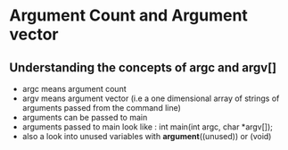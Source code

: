 # Argument Count and Argument vector

## Understanding the concepts of argc and argv[]

- argc means argument count
- argv means argument vector (i.e a one dimensional array of strings of arguments 
  passed from the command line)
- arguments can be passed to main
- arguments passed to main look like : int main(int argc, char *argv[]);
- also a look into unused variables with __argument__((unused)) or (void)

